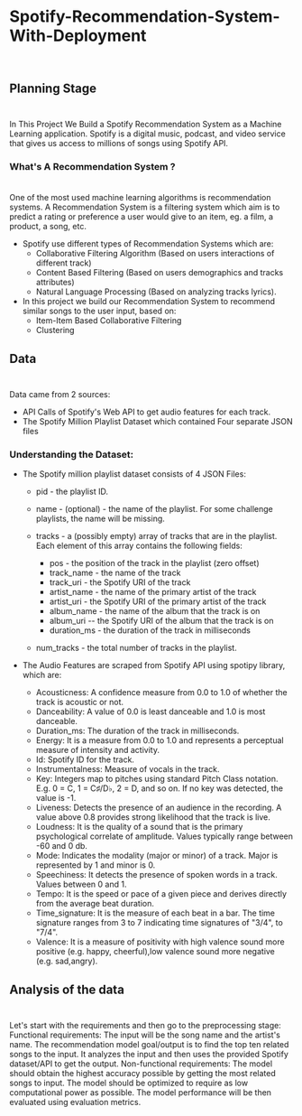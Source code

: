 # Spotify-Recommendation-System-With-Deployment<br><br>
## Planning Stage<br><br>
In This Project We Build a Spotify Recommendation System as a Machine Learning application. Spotify is a digital music, podcast, and video service that gives us access to millions of songs using Spotify API.
### What's A Recommendation System ?<br><br>
One of the most used machine learning algorithms is recommendation systems. A Recommendation System is a filtering system which aim is to predict a rating or preference a user would give to an item, eg. a film, a product, a song, etc.
- Spotify use different types of Recommendation Systems which are:
    - Collaborative Filtering Algorithm (Based on users interactions of different track)
    - Content Based Filtering (Based on users demographics and tracks attributes)
    - Natural Language Processing (Based on analyzing tracks lyrics).
- In this project we build our Recommendation System to recommend similar songs to the user input, based on:
    - Item-Item Based Collaborative Filtering
    - Clustering
    
## Data<br><br>
Data came from 2 sources:
- API Calls of Spotify's Web API to get audio features for each track.
- The Spotify Million Playlist Dataset which contained Four separate JSON files

### Understanding the Dataset:
- The Spotify million playlist dataset consists of 4 JSON Files:

    - pid - the playlist ID.
    - name - (optional) - the name of the playlist. For some challenge playlists, the name will be missing.
    - tracks - a (possibly empty) array of tracks that are in the playlist. Each element of this array contains the following fields:
    
         * pos - the position of the track in the playlist (zero offset)
         * track_name - the name of the track
         * track_uri - the Spotify URI of the track
         * artist_name - the name of the primary artist of the track
         * artist_uri - the Spotify URI of the primary artist of the track
         * album_name - the name of the album that the track is on
         * album_uri -- the Spotify URI of the album that the track is on
         * duration_ms - the duration of the track in milliseconds
         
    - num_tracks - the total number of tracks in the playlist.
- The Audio Features are scraped from Spotify API using spotipy library, which are:
    - Acousticness: A confidence measure from 0.0 to 1.0 of whether the track is acoustic or not.
    - Danceability: A value of 0.0 is least danceable and 1.0 is most danceable.
    - Duration_ms: The duration of the track in milliseconds.
    - Energy: It is a measure from 0.0 to 1.0 and represents a perceptual measure of intensity and activity. 
    - Id:  Spotify ID for the track.
    - Instrumentalness: Measure of vocals in the track.
    - Key: Integers map to pitches using standard Pitch Class notation. E.g. 0 = C, 1 = C♯/D♭, 2 = D, and so on. If no key was detected, the value is -1.
    - Liveness: Detects the presence of an audience in the recording. A value above 0.8 provides strong likelihood that the track is live.
    - Loudness: It is the quality of a sound that is the primary psychological correlate of amplitude. Values typically range between -60 and 0 db.
    - Mode: Indicates the modality (major or minor) of a track. Major is represented by 1 and minor is 0.
    - Speechiness: It detects the presence of spoken words in a track. Values between 0 and 1.
    - Tempo: It is the speed or pace of a given piece and derives directly from the average beat duration.
    - Time_signature: It is the measure of each beat in a bar. The time signature ranges from 3 to 7 indicating time signatures of "3/4", to "7/4".
    - Valence: It is a measure of positivity with high valence sound more positive (e.g. happy, cheerful),low valence sound more negative (e.g. sad,angry).
    
## Analysis of the data <br><br>

Let's start with the requirements and then go to the preprocessing stage:
Functional requirements:
The input will be the song name and the artist's name. The recommendation model goal/output is to find the top ten related songs to the input. It analyzes the input and then uses the provided Spotify dataset/API to get the output.
Non-functional requirements:
The model should obtain the highest accuracy possible by getting the most related songs to input. The model should be optimized to require as low computational power as possible. The model performance will be then evaluated using evaluation metrics. 
